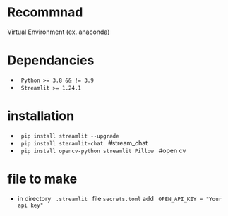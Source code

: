 # Recommnad
Virtual Environment (ex. anaconda)

# Dependancies
* <code> Python >= 3.8 && != 3.9 </code>
* <code> Streamlit >= 1.24.1 </code>

# installation
* <code> pip install streamlit --upgrade </code>
* <code> pip install steramlit-chat </code> #stream_chat
* <code> pip install opencv-python streamlit Pillow </code> #open cv

# file to make
* in directory <code> .streamlit </code> file <code>secrets.toml</code> add <code> OPEN_API_KEY = "Your api key" </code>
